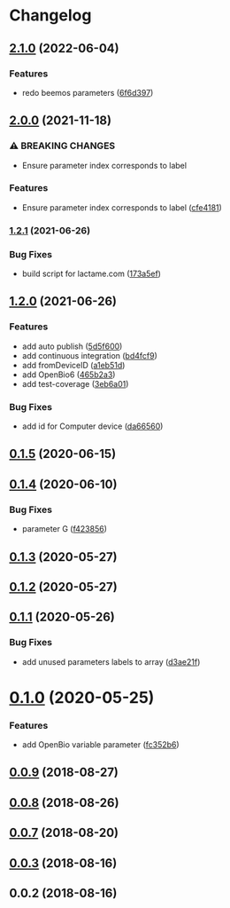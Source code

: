 # Changelog

## [2.1.0](https://www.github.com/Hackuarium/legoino-device-information/compare/v2.0.0...v2.1.0) (2022-06-04)


### Features

* redo beemos parameters ([6f6d397](https://www.github.com/Hackuarium/legoino-device-information/commit/6f6d3970191ea76cc9d87a5bb695196da1541f7a))

## [2.0.0](https://www.github.com/Hackuarium/legoino-device-information/compare/v1.2.1...v2.0.0) (2021-11-18)


### ⚠ BREAKING CHANGES

* Ensure parameter index corresponds to label

### Features

* Ensure parameter index corresponds to label ([cfe4181](https://www.github.com/Hackuarium/legoino-device-information/commit/cfe418104ebc42a84fb7d4d89d4ed1e41fb80949))

### [1.2.1](https://www.github.com/Hackuarium/legoino-device-information/compare/v1.2.0...v1.2.1) (2021-06-26)


### Bug Fixes

* build script for lactame.com ([173a5ef](https://www.github.com/Hackuarium/legoino-device-information/commit/173a5efbae32520be8204e2edf3d9d87d920eb76))

## [1.2.0](https://www.github.com/Hackuarium/legoino-device-information/compare/v1.1.0...v1.2.0) (2021-06-26)


### Features

* add auto publish ([5d5f600](https://www.github.com/Hackuarium/legoino-device-information/commit/5d5f600b4b83b52a2166aea5bb04419c98c8d977))
* add continuous integration ([bd4fcf9](https://github.com/Hackuarium/legoino-device-information/commit/bd4fcf9b39e9f0c6e894f18ffb064f8298e8d031))
* add fromDeviceID ([a1eb51d](https://github.com/Hackuarium/legoino-device-information/commit/a1eb51d88a59547be4e524f3228cbd5ce4d9b82c))
* add OpenBio6 ([465b2a3](https://github.com/Hackuarium/legoino-device-information/commit/465b2a36d25329cea59fcea2762d4a21ecc7bed7))
* add test-coverage ([3eb6a01](https://github.com/Hackuarium/legoino-device-information/commit/3eb6a011c78a24d0646bd6e67770d397f5ef8ee4))


### Bug Fixes

* add id for Computer device ([da66560](https://github.com/Hackuarium/legoino-device-information/commit/da665609c82591e090b217202c0b6f1b97b151ef))

## [0.1.5](https://github.com/Hackuarium/legoino-device-information/compare/v0.1.4...v0.1.5) (2020-06-15)



## [0.1.4](https://github.com/Hackuarium/legoino-device-information/compare/v0.1.3...v0.1.4) (2020-06-10)


### Bug Fixes

* parameter G ([f423856](https://github.com/Hackuarium/legoino-device-information/commit/f423856d02c5c7ca5ace5f3a1a15d29f31e39dfd))



## [0.1.3](https://github.com/Hackuarium/legoino-device-information/compare/v0.1.2...v0.1.3) (2020-05-27)



## [0.1.2](https://github.com/Hackuarium/legoino-device-information/compare/v0.1.1...v0.1.2) (2020-05-27)



## [0.1.1](https://github.com/Hackuarium/legoino-device-information/compare/v0.1.0...v0.1.1) (2020-05-26)


### Bug Fixes

* add unused parameters labels to array ([d3ae21f](https://github.com/Hackuarium/legoino-device-information/commit/d3ae21f669101f1efd61f2076afaf4053b9b2142))



# [0.1.0](https://github.com/Hackuarium/legoino-device-information/compare/v0.0.9...v0.1.0) (2020-05-25)


### Features

* add OpenBio variable parameter ([fc352b6](https://github.com/Hackuarium/legoino-device-information/commit/fc352b6d83b3a4cac83b4c1ab3ffd3e1d10c5445))



<a name="0.0.9"></a>
## [0.0.9](https://github.com/cheminfo-js/legoino-device-information/compare/v0.0.8...v0.0.9) (2018-08-27)



<a name="0.0.8"></a>
## [0.0.8](https://github.com/cheminfo-js/legoino-device-information/compare/v0.0.7...v0.0.8) (2018-08-26)



<a name="0.0.7"></a>
## [0.0.7](https://github.com/cheminfo-js/legoino-device-information/compare/v0.0.6...v0.0.7) (2018-08-20)



<a name="0.0.3"></a>
## [0.0.3](https://github.com/cheminfo-js/legoino-device-information/compare/v0.0.2...v0.0.3) (2018-08-16)



<a name="0.0.2"></a>
## 0.0.2 (2018-08-16)
